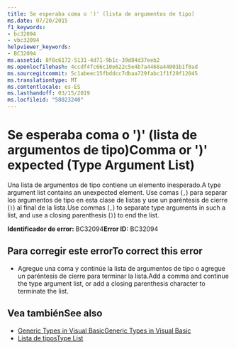 ```yaml
---
title: Se esperaba coma o ')' (lista de argumentos de tipo)
ms.date: 07/20/2015
f1_keywords:
- bc32094
- vbc32094
helpviewer_keywords:
- BC32094
ms.assetid: 8f8c6172-5131-4d71-9b1c-39d84d37eeb2
ms.openlocfilehash: 4ccdf4fc66c10e622c5e4b7a4468a44001b1f0ad
ms.sourcegitcommit: 5c1abeec15fbddcc7dbaa729fabc1f1f29f12045
ms.translationtype: MT
ms.contentlocale: es-ES
ms.lasthandoff: 03/15/2019
ms.locfileid: "58023240"
---
```

# <a name="comma-or--expected-type-argument-list"></a><span data-ttu-id="78921-102">Se esperaba coma o ')' (lista de argumentos de tipo)</span><span class="sxs-lookup"><span data-stu-id="78921-102">Comma or ')' expected (Type Argument List)</span></span>
<span data-ttu-id="78921-103">Una lista de argumentos de tipo contiene un elemento inesperado.</span><span class="sxs-lookup"><span data-stu-id="78921-103">A type argument list contains an unexpected element.</span></span> <span data-ttu-id="78921-104">Use comas (`,`) para separar los argumentos de tipo en esta clase de listas y use un paréntesis de cierre (`)`) al final de la lista.</span><span class="sxs-lookup"><span data-stu-id="78921-104">Use commas (`,`) to separate type arguments in such a list, and use a closing parenthesis (`)`) to end the list.</span></span>  
  
 <span data-ttu-id="78921-105">**Identificador de error:** BC32094</span><span class="sxs-lookup"><span data-stu-id="78921-105">**Error ID:** BC32094</span></span>  
  
## <a name="to-correct-this-error"></a><span data-ttu-id="78921-106">Para corregir este error</span><span class="sxs-lookup"><span data-stu-id="78921-106">To correct this error</span></span>  
  
-   <span data-ttu-id="78921-107">Agregue una coma y continúe la lista de argumentos de tipo o agregue un paréntesis de cierre para terminar la lista.</span><span class="sxs-lookup"><span data-stu-id="78921-107">Add a comma and continue the type argument list, or add a closing parenthesis character to terminate the list.</span></span>  
  
## <a name="see-also"></a><span data-ttu-id="78921-108">Vea también</span><span class="sxs-lookup"><span data-stu-id="78921-108">See also</span></span>

- [<span data-ttu-id="78921-109">Generic Types in Visual Basic</span><span class="sxs-lookup"><span data-stu-id="78921-109">Generic Types in Visual Basic</span></span>](../../visual-basic/programming-guide/language-features/data-types/generic-types.md)
- [<span data-ttu-id="78921-110">Lista de tipos</span><span class="sxs-lookup"><span data-stu-id="78921-110">Type List</span></span>](../../visual-basic/language-reference/statements/type-list.md)
